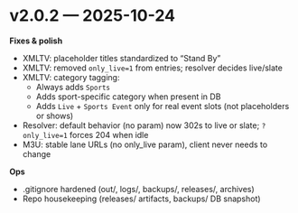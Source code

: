 # v2.0.2 — 2025-10-24

**Fixes & polish**
- XMLTV: placeholder titles standardized to “Stand By”
- XMLTV: removed `only_live=1` from <url> entries; resolver decides live/slate
- XMLTV: category tagging:
  - Always adds `Sports`
  - Adds sport-specific category when present in DB
  - Adds `Live` + `Sports Event` only for real event slots (not placeholders or shows)
- Resolver: default behavior (no param) now 302s to live or slate; `?only_live=1` forces 204 when idle
- M3U: stable lane URLs (no only_live param), client never needs to change

**Ops**
- .gitignore hardened (out/, logs/, backups/, releases/, archives)
- Repo housekeeping (releases/ artifacts, backups/ DB snapshot)

